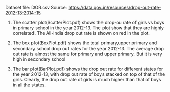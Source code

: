 Dataset file: DOR.csv
Source: https://data.gov.in/resources/drop-out-rate-2012-13-2014-15

1) The scatter plot(ScatterPlot.pdf) shows the drop-ou rate of girls vs boys in primary school in the year 2012-13. The plot show that they are highly correlated. The All-India drop out rate is shown on red in the plot.

2) The box plot(BoxPlot.pdf) shows the total primary,upper primary and secondary school drop out rates for the year 2012-13. The average drop out rate is almost the same for primary and upper primary. But it is very high in secondary school

3) The bar plot(BarPlot.pdf) shows the drop out rate for different states for the year 2012-13, with drop out rate of boys stacked on top of that of the girls. Clearly, the drop out rate of girls is much higher than that of boys in all the states.
